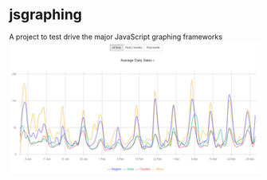 # jsgraphing
A project to test drive the major JavaScript graphing frameworks
![Alt text](/metricsgraphicsjs/sample_images/metricsgraphics_screenshot.png?raw=true "Metricsgraphics Multi-line Time Series with dynamic data range updating")